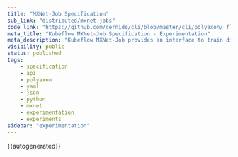```yaml
---
title: "MXNet-Job Specification"
sub_link: "distributed/mxnet-jobs"
code_link: "https://github.com/cernide/cli/blob/master/cli/polyaxon/_flow/run/kubeflow/mx_job.py"
meta_title: "Kubeflow MXNet-Job Specification - Experimentation"
meta_description: "Kubeflow MXNet-Job provides an interface to train distributed experiments with MXNet."
visibility: public
status: published
tags:
    - specification
    - api
    - polyaxon
    - yaml
    - json
    - python
    - mxnet
    - experimentation
    - experiments
sidebar: "experimentation"
---
```


{{autogenerated}}
